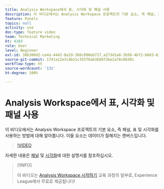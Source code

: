 ```yaml
---
title: Analysis Workspace에서 표, 시각화 및 패널 사용
description: 이 비디오에서는 Analysis Workspace 프로젝트의 기본 요소, 즉 패널, 표 및 시각화를 사용하는 방법에 대해 알아봅니다. 이들 요소는 데이터가 칠해지는 캔버스입니다.
feature: Panels
topics: null
activity: use
doc-type: feature video
team: Technical Marketing
kt: 4103
role: User
level: Beginner
exl-id: 38b360d2-ce4a-4442-8a19-366c090eb717,a273d1a8-3b58-4bf2-b683-638d26a1cc4e
source-git-commit: 1741a12e3c4b51c355f8ab3b8973be2a78c08301
workflow-type: ht
source-wordcount: '131'
ht-degree: 100%

---
```


# Analysis Workspace에서 표, 시각화 및 패널 사용

이 비디오에서는 Analysis Workspace 프로젝트의 기본 요소, 즉 패널, 표 및 시각화를 사용하는 방법에 대해 알아봅니다. 이들 요소는 데이터가 칠해지는 캔버스입니다.

>[!VIDEO](https://video.tv.adobe.com/v/30369/?quality=12)

자세한 내용은 [패널](https://experienceleague.adobe.com/docs/analytics/analyze/analysis-workspace/panels/panels.html?lang=ko) 및 [시각화](https://experienceleague.adobe.com/docs/analytics/analyze/analysis-workspace/visualizations/freeform-analysis-visualizations.html?lang=ko)에 대한 설명서를 참조하십시오.

>[!INFO]
>
> 이 비디오는 [Analysis Workspace 시작하기](https://experienceleague.adobe.com/?recommended=Analytics-U-1-2020.1.workspace) 교육 과정의 일부로, Experience League에서 무료로 제공됩니다!
